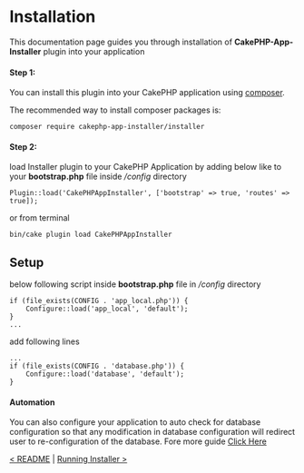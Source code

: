 # Installation
This documentation page guides you through installation of **CakePHP-App-Installer** plugin into your application

#### Step 1:
You can install this plugin into your CakePHP application using [composer](http://getcomposer.org).

The recommended way to install composer packages is:

```
composer require cakephp-app-installer/installer
```
#### Step 2:
load Installer plugin to your CakePHP Application by adding below like to your **bootstrap.php** file inside */config* directory
```
Plugin::load('CakePHPAppInstaller', ['bootstrap' => true, 'routes' => true]);
```
or from terminal
```
bin/cake plugin load CakePHPAppInstaller
```

## Setup
below following script inside **bootstrap.php** file in */config* directory
```
if (file_exists(CONFIG . 'app_local.php')) {
    Configure::load('app_local', 'default');
}
...
```
add following lines
```
...
if (file_exists(CONFIG . 'database.php')) {
    Configure::load('database', 'default');
}
```

#### Automation

You can also configure your application to auto check for database configuration so that any modification in database configuration will redirect user to re-configuration of the database. Fore more guide [Click Here](automation.md)

[< README](../README.md) | [Running Installer >](running-installer.md)
